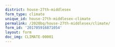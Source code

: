 ```yaml
---
district: house-27th-middlesex
form_type: climate
unique_id: house-27th-middlesex-climate
permalink: /2020bq/house-27th-middlesex/climate/
form_id: '201705916871054'
layout: form
doc_img: CLIMATE-00001
---
```


